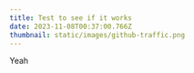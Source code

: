 ```yaml
---
title: Test to see if it works
date: 2023-11-08T00:37:00.766Z
thumbnail: static/images/github-traffic.png
---
```

Yeah